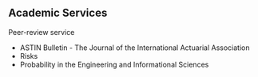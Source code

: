 ## Academic Services

Peer-review service
- ASTIN Bulletin - The Journal of the International Actuarial Association
- Risks
- Probability in the Engineering and Informational Sciences
